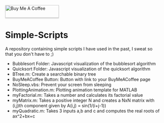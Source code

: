  <a href="https://www.buymeacoffee.com/BambooFlower" target="_blank">
 <img src="https://www.buymeacoffee.com/assets/img/custom_images/orange_img.png" 
 alt="Buy Me A Coffee" style="height: 41px !important;width: 174px !important;box-shadow: 0px 3px 2px 0px rgba(190, 190, 190, 0.5) 
 !important;-webkit-box-shadow: 0px 3px 2px 0px rgba(190, 190, 190, 0.5) !important;" ></a> 

# Simple-Scripts

A repository containing simple scripts I have used in the past, I sweat so that you don't have to ;)

- Bubblesort Folder: Javascript visualization of the bubblesort algorithm
- Quicksort Folder: Javascript visualization of the quicksort algorithm
- BTree.m: Create a searchable binary tree
- BuyMeACoffee Button: Button with link to your BuyMeACoffee page
- NoSleep.vbs: Prevent your screen from sleeping 
- PlottingAnimation.m: Plotting animation template for MATLAB
- myFactorial.m: Takes a number and calculates its factorial value
- myMatrix.m: Takes a positive integer N and creates a NxN matrix with (i,j)th component given by A(i,j) = sin(1/(i+j-1))
- myQuadratic.m: Takes 3 inputs a,b and c and computes the real roots of ax^2+bx+c

